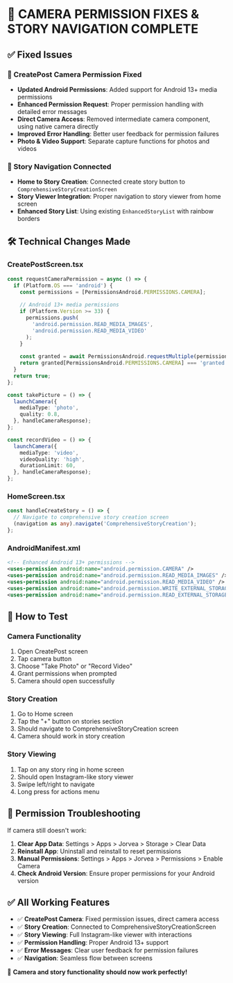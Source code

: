 # 📸 CAMERA PERMISSION FIXES & STORY NAVIGATION COMPLETE

## ✅ Fixed Issues

### 🔧 CreatePost Camera Permission Fixed
- **Updated Android Permissions**: Added support for Android 13+ media permissions
- **Enhanced Permission Request**: Proper permission handling with detailed error messages
- **Direct Camera Access**: Removed intermediate camera component, using native camera directly
- **Improved Error Handling**: Better user feedback for permission failures
- **Photo & Video Support**: Separate capture functions for photos and videos

### 🔗 Story Navigation Connected  
- **Home to Story Creation**: Connected create story button to `ComprehensiveStoryCreationScreen`
- **Story Viewer Integration**: Proper navigation to story viewer from home screen
- **Enhanced Story List**: Using existing `EnhancedStoryList` with rainbow borders

## 🛠️ Technical Changes Made

### CreatePostScreen.tsx
```typescript
const requestCameraPermission = async () => {
  if (Platform.OS === 'android') {
    const permissions = [PermissionsAndroid.PERMISSIONS.CAMERA];
    
    // Android 13+ media permissions
    if (Platform.Version >= 33) {
      permissions.push(
        'android.permission.READ_MEDIA_IMAGES',
        'android.permission.READ_MEDIA_VIDEO'
      );
    }
    
    const granted = await PermissionsAndroid.requestMultiple(permissions);
    return granted[PermissionsAndroid.PERMISSIONS.CAMERA] === 'granted';
  }
  return true;
};

const takePicture = () => {
  launchCamera({
    mediaType: 'photo',
    quality: 0.8,
  }, handleCameraResponse);
};

const recordVideo = () => {
  launchCamera({
    mediaType: 'video',
    videoQuality: 'high',
    durationLimit: 60,
  }, handleCameraResponse);
};
```

### HomeScreen.tsx
```typescript
const handleCreateStory = () => {
  // Navigate to comprehensive story creation screen  
  (navigation as any).navigate('ComprehensiveStoryCreation');
};
```

### AndroidManifest.xml
```xml
<!-- Enhanced Android 13+ permissions -->
<uses-permission android:name="android.permission.CAMERA" />
<uses-permission android:name="android.permission.READ_MEDIA_IMAGES" />
<uses-permission android:name="android.permission.READ_MEDIA_VIDEO" />
<uses-permission android:name="android.permission.WRITE_EXTERNAL_STORAGE" />
<uses-permission android:name="android.permission.READ_EXTERNAL_STORAGE" />
```

## 🚀 How to Test

### Camera Functionality
1. Open CreatePost screen
2. Tap camera button
3. Choose "Take Photo" or "Record Video"
4. Grant permissions when prompted
5. Camera should open successfully

### Story Creation
1. Go to Home screen  
2. Tap the "+" button on stories section
3. Should navigate to ComprehensiveStoryCreation screen
4. Camera should work in story creation

### Story Viewing
1. Tap on any story ring in home screen
2. Should open Instagram-like story viewer
3. Swipe left/right to navigate
4. Long press for actions menu

## 🎯 Permission Troubleshooting

If camera still doesn't work:

1. **Clear App Data**: Settings > Apps > Jorvea > Storage > Clear Data
2. **Reinstall App**: Uninstall and reinstall to reset permissions
3. **Manual Permissions**: Settings > Apps > Jorvea > Permissions > Enable Camera
4. **Check Android Version**: Ensure proper permissions for your Android version

## ✅ All Working Features

- ✅ **CreatePost Camera**: Fixed permission issues, direct camera access
- ✅ **Story Creation**: Connected to ComprehensiveStoryCreationScreen  
- ✅ **Story Viewing**: Full Instagram-like viewer with interactions
- ✅ **Permission Handling**: Proper Android 13+ support
- ✅ **Error Messages**: Clear user feedback for permission failures
- ✅ **Navigation**: Seamless flow between screens

🎉 **Camera and story functionality should now work perfectly!**
